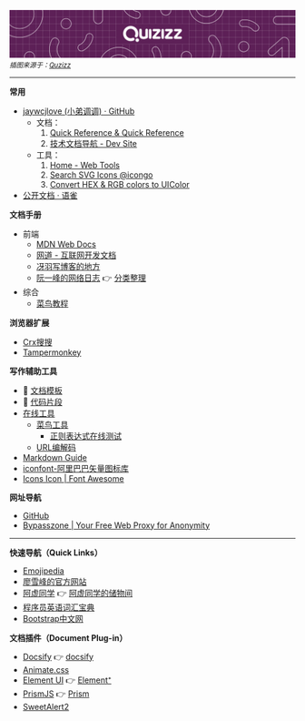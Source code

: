 ![](../_media/725a2733193942518c254a7eb15e61feeb01fde0e2b051a9168e9c080263d2c6.jpg)
<small>*插图来源于：[Quzizz](https://quizizz.com/?lng=zh-CN)*</small>

---

**常用**

- [jaywcjlove (小弟调调\) · GitHub](https://github.com/jaywcjlove)
    - 文档：
        1. [Quick Reference & Quick Reference](https://wangchujiang.com/reference/)
        2. [技术文档导航 - Dev Site](https://wangchujiang.com/dev-site/)
    - 工具：
        1. [Home - Web Tools](https://wangchujiang.com/tools/)
        2. [Search SVG Icons @icongo](https://icongo.github.io/)
        3. [Convert HEX & RGB colors to UIColor](https://uiwjs.github.io/ui-color/)
- [公开文档 · 语雀](https://www.yuque.com/markyun/doc)

**文档手册**

- 前端
    - [MDN Web Docs](https://developer.mozilla.org/zh-CN/)
    - [网道 - 互联网开发文档](https://wangdoc.com/)
    - [冴羽写博客的地方](https://github.com/mqyqingfeng/Blog)
    - [阮一峰的网络日志](http://www.ruanyifeng.com/blog/) 👉 [分类整理](home/book.md#阮一峰的网络日志)
- 综合
    - [菜鸟教程](https://www.runoob.com/)

**浏览器扩展**

- [Crx搜搜](https://www.crxsoso.com/)
- [Tampermonkey](os/tools/browser-extensions.md#tampermonkey)

**写作辅助工具**
- 📃 [文档模板](home/document-template.md)
- 📄 [代码片段](snippets/README.md)
- [在线工具](os/tools/web-app.md)
  - [菜鸟工具](https://c.runoob.com/)
    - [正则表达式在线测试](https://c.runoob.com/front-end/854/)
  - [URL编解码](https://tool.browser.qq.com/urlencode.html)
- [Markdown Guide](https://www.markdownguide.org/)
- [iconfont-阿里巴巴矢量图标库](https://www.iconfont.cn/)
- [Icons Icon | Font Awesome](https://fontawesome.com/v6/icons/)

**网址导航**

- [GitHub](https://github.com/)
- [Bypasszone | Your Free Web Proxy for Anonymity](https://bypasszone.net/)

------

**快速导航（Quick Links）**

- [Emojipedia](https://emojipedia.org/)
- [廖雪峰的官方网站](https://www.liaoxuefeng.com/)
- [阿虚同学](os/tools/search.md#阿虚同学) 👉 [阿虚同学的储物间](https://axutongxue.com/)
- [程序员英语词汇宝典](https://learn-english.dev/)
- [Bootstrap中文网](https://www.bootcss.com/)

**文档插件（Document Plug-in）**

- [Docsify](os/tools/docsify.md) 👉 [docsify](https://docsify.js.org/#/)
- [Animate.css](https://animate.style/)
- [Element UI](framework/README.md#Element-UI-🔥) 👉 [Element⁺](https://element-plus.gitee.io/zh-CN/)
- [PrismJS](framework/javascript-plugins.md#prismjs) 👉 [Prism](https://prismjs.com/index.html)
- [SweetAlert2](https://sweetalert2.github.io/)
